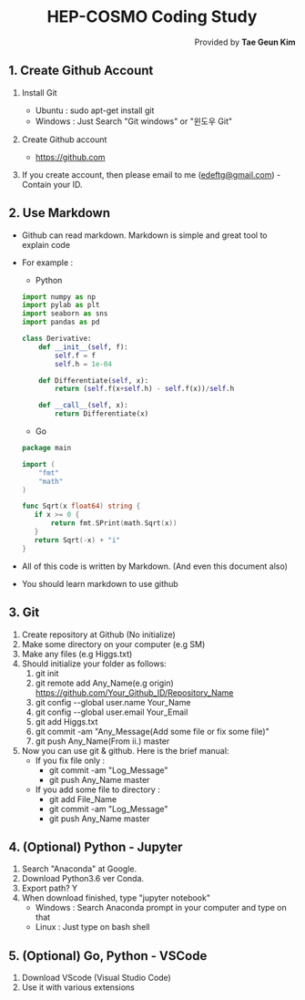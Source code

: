 <h1 style="text-align:center">HEP-COSMO Coding Study</h1>
<p style="text-align:right">Provided by <b>Tae Geun Kim</b></p>

## 1. Create Github Account

1. Install Git
    * Ubuntu : sudo apt-get install git
    * Windows : Just Search "Git windows" or "윈도우 Git"

2. Create Github account
    * <a href="https://github.com" target='_blank'>https://github.com</a>

3. If you create account, then please email to me (edeftg@gmail.com) - Contain your ID.

## 2. Use Markdown

* Github can read markdown. Markdown is simple and great tool to explain code
* For example :
    * Python  
    ```python
    import numpy as np
    import pylab as plt
    import seaborn as sns
    import pandas as pd

    class Derivative:
        def __init__(self, f):
            self.f = f
            self.h = 1e-04

        def Differentiate(self, x):
            return (self.f(x+self.h) - self.f(x))/self.h

        def __call__(self, x):
            return Differentiate(x)
    ```  

    * Go 
    ```go
    package main

    import (
        "fmt"
        "math"
    )

    func Sqrt(x float64) string {
       if x >= 0 {
           return fmt.SPrint(math.Sqrt(x))
       }
       return Sqrt(-x) + "i"
    }
    ```




* All of this code is written by Markdown. (And even this document also)
* You should learn markdown to use github

## 3. Git

1. Create repository at Github (No initialize)
2. Make some directory on your computer (e.g SM)
3. Make any files (e.g Higgs.txt)
4. Should initialize your folder as follows:
    1. git init
    2. git remote add Any_Name(e.g origin) https://github.com/Your_Github_ID/Repository_Name
    3. git config --global user.name Your_Name
    4. git config --global user.email Your_Email
    5. git add Higgs.txt
    6. git commit -am "Any_Message(Add some file or fix some file)"
    7. git push Any_Name(From ii.) master
5. Now you can use git & github. Here is the brief manual:
    * If you fix file only :
       * git commit -am "Log_Message"
       * git push Any_Name master
    * If you add some file to directory :
       * git add File_Name
       * git commit -am "Log_Message"
       * git push Any_Name master 

## 4. (Optional) Python - Jupyter

1. Search "Anaconda" at Google.
2. Download Python3.6 ver Conda.
3. Export path? Y
4. When download finished, type "jupyter notebook"
     * Windows : Search Anaconda prompt in your computer and type on that
     * Linux : Just type on bash shell

## 5. (Optional) Go, Python - VSCode

1. Download VScode (Visual Studio Code)
2. Use it with various extensions